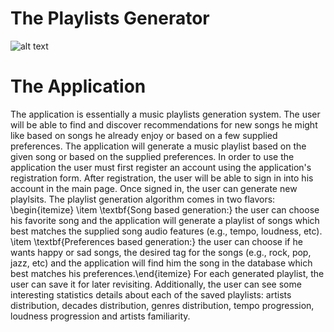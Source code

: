 # The Playlists Generator
![alt text](https://i.imgur.com/UX9EP4P.png)


# The Application
The application is essentially a music playlists generation system.  The user will be able to find and discover recommendations for new songs he might like based on songs he already enjoy or based on a few supplied preferences. The application will generate a music playlist based on the given song or based on the supplied preferences. In order to use the application the user must first register an account using the application's registration form. After registration, the user will be able to sign in into his account in the main page. Once signed in, the user can generate new playlsits. The playlist generation algorithm comes in two flavors: \begin{itemize} \item \textbf{Song based generation:} the user can choose his favorite song and the application will generate a playlist of songs which best matches the supplied song audio features (e.g., tempo, loudness, etc). \item \textbf{Preferences based generation:} the user can choose if he wants happy or sad songs, the desired tag for the songs (e.g., rock, pop, jazz, etc)  and the application will find him the song in the database which best matches his preferences.\end{itemize} For each generated playlist, the user can save it for later revisiting. Additionally, the user can see some interesting statistics details about each of the saved playlists: artists distribution, decades distribution, genres distribution, tempo progression, loudness progression and artists familiarity.
